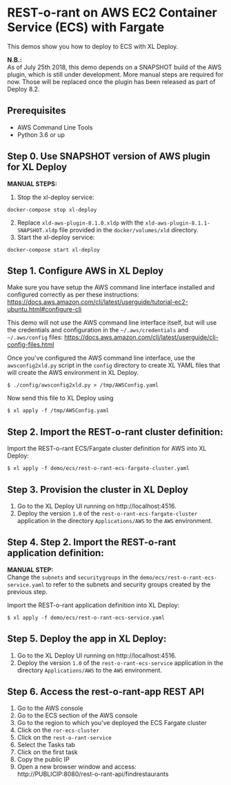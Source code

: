 # REST-o-rant on AWS EC2 Container Service (ECS) with Fargate

This demos show you how to deploy to ECS with XL Deploy.

**N.B.:**<br/>
As of July 25th 2018, this demo depends on a SNAPSHOT build of the AWS plugin, which is still under development. More manual steps are required for now. Those will be replaced once the plugin has been released as part of Deploy 8.2.

## Prerequisites
* AWS Command Line Tools
* Python 3.6 or up

## Step 0. Use SNAPSHOT version of AWS plugin for XL Deploy

**MANUAL STEPS:**<br/>

1. Stop the xl-deploy service:
```
docker-compose stop xl-deploy
```
2.  Replace `xld-aws-plugin-8.1.0.xldp` with the `xld-aws-plugin-8.1.1-SNAPSHOT.xldp` file provided in the `docker/volumes/xld` directory.
3. Start the xl-deploy service:
```
docker-compose start xl-deploy
```

## Step 1. Configure AWS in XL Deploy

Make sure you have setup the AWS command line interface installed and configured correctly as per these instructions:
https://docs.aws.amazon.com/cli/latest/userguide/tutorial-ec2-ubuntu.html#configure-cli

This demo will not use the AWS command line interface itself, but will use the credentials and configuration in the `~/.aws/credentials` and `~/.aws/config` files:
https://docs.aws.amazon.com/cli/latest/userguide/cli-config-files.html

Once you've configured the AWS command line interface, use the `awsconfig2xld.py` script in the `config` directory to create XL YAML files that will create the AWS environment in XL Deploy.

```
$ ./config/awsconfig2xld.py > /tmp/AWSConfig.yaml
```

Now send this file to XL Deploy using

```
$ xl apply -f /tmp/AWSConfig.yaml
```

## Step 2. Import the REST-o-rant cluster definition:

Import the REST-o-rant ECS/Fargate cluster definition for AWS into XL Deploy:

```
$ xl apply -f demo/ecs/rest-o-rant-ecs-fargate-cluster.yaml
```

## Step 3. Provision the cluster in XL Deploy

1. Go to the XL Deploy UI running on http://localhost:4516.
2. Deploy the version `1.0` of the `rest-o-rant-ecs-fargate-cluster` application in the directory `Applications/AWS` to the `AWS` environment.

## Step 4. Step 2. Import the REST-o-rant application definition:

**MANUAL STEP:**</br>
Change the `subnets` and `securitygroups` in the `demo/ecs/rest-o-rant-ecs-service.yaml` to refer to the subnets and security groups created by the previous step.

Import the REST-o-rant application definition into XL Deploy:

```
$ xl apply -f demo/ecs/rest-o-rant-ecs-service.yaml
```

## Step 5. Deploy the app in XL Deploy:

1. Go to the XL Deploy UI running on http://localhost:4516.
2. Deploy the version `1.0` of the `rest-o-rant-ecs-service` application in the directory `Applications/AWS` to the `AWS` environment.

## Step 6. Access the rest-o-rant-app REST API

1. Go to the AWS console
2. Go to the ECS section of the AWS console
3. Go to the region to which you've deployed the ECS Fargate cluster
4. Click on the `ror-ecs-cluster`
5. Click on the `rest-o-rant-service`
6. Select the Tasks tab
7. Click on the first task
8. Copy the public IP
9. Open a new browser window and access:<br/>
http://PUBLICIP:8080/rest-o-rant-api/findrestaurants
